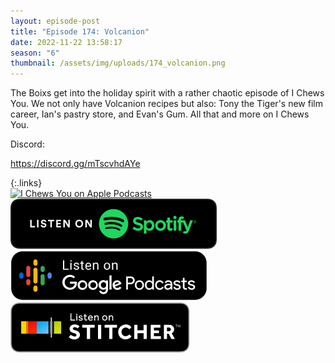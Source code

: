 ```yaml
---
layout: episode-post
title: "Episode 174: Volcanion"
date: 2022-11-22 13:58:17
season: "6"
thumbnail: /assets/img/uploads/174_volcanion.png
---
```

The Boixs get into the holiday spirit with a rather chaotic episode of I Chews You. We not only have Volcanion recipes but also: Tony the Tiger's new film career, Ian's pastry store, and Evan's Gum. All that and more on I Chews You.

Discord:

<https://discord.gg/mTscvhdAYe>

{:.links}  
[![I Chews You on Apple Podcasts](https://linkmaker.itunes.apple.com/en-us/badge-lrg.svg?releaseDate=2019-04-16T00:00:00Z&kind=podcast&bubble=podcasts)](https://podcasts.apple.com/us/podcast/174-volcanion/id1455409177?i=1000587137367)  [![I Chews You on Spotify](/assets/img/uploads/spotify-badge-button.svg)](https://open.spotify.com/episode/5Q6Ce14TEU0LmDH9BSajLW?si=mWQ8wdCmRpuuh-ASGLM-Vg)  [![I Chews You on Google Podcasts](/assets/img/uploads/google-podcasts-badge-button.svg)](https://podcasts.google.com/feed/aHR0cHM6Ly9mZWVkcy5saWJzeW4uY29tLzE2ODgyMS9yc3M/episode/Y2E2MWY4MWYtOTQ3Mi00NDY5LTkwZjMtNDMxYzNkMjUyZWJh?sa=X&ved=0CAUQkfYCahcKEwiA66vU38L7AhUAAAAAHQAAAAAQAQ)  [![I Chews You on Stitcher](/assets/img/uploads/stitcher-badge-button.svg)](https://www.stitcher.com/show/i-chews-you/episode/174-volcanion-208839079)